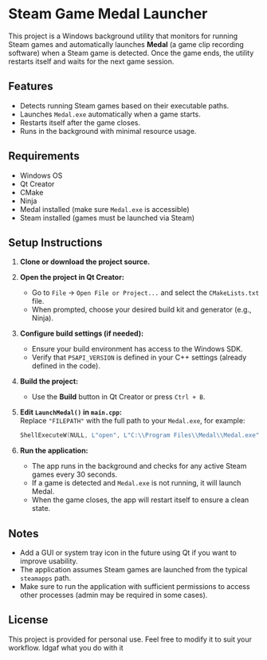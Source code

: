 # Steam Game Medal Launcher

This project is a Windows background utility that monitors for running Steam games and automatically launches **Medal** (a game clip recording software) when a Steam game is detected. Once the game ends, the utility restarts itself and waits for the next game session.

## Features

- Detects running Steam games based on their executable paths.
- Launches `Medal.exe` automatically when a game starts.
- Restarts itself after the game closes.
- Runs in the background with minimal resource usage.

## Requirements

- Windows OS
- Qt Creator
- CMake
- Ninja
- Medal installed (make sure `Medal.exe` is accessible)
- Steam installed (games must be launched via Steam)

## Setup Instructions

1. **Clone or download the project source.**

2. **Open the project in Qt Creator:**
   - Go to `File` → `Open File or Project...` and select the `CMakeLists.txt` file.
   - When prompted, choose your desired build kit and generator (e.g., Ninja).

3. **Configure build settings (if needed):**
   - Ensure your build environment has access to the Windows SDK.
   - Verify that `PSAPI_VERSION` is defined in your C++ settings (already defined in the code).

4. **Build the project:**
   - Use the **Build** button in Qt Creator or press `Ctrl + B`.

5. **Edit `LaunchMedal()` in `main.cpp`:**  
   Replace `"FILEPATH"` with the full path to your `Medal.exe`, for example:

   ```cpp
   ShellExecuteW(NULL, L"open", L"C:\\Program Files\\Medal\\Medal.exe", NULL, NULL, SW_SHOWNORMAL);
   ```

6. **Run the application:**
   - The app runs in the background and checks for any active Steam games every 30 seconds.
   - If a game is detected and `Medal.exe` is not running, it will launch Medal.
   - When the game closes, the app will restart itself to ensure a clean state.

## Notes

- Add a GUI or system tray icon in the future using Qt if you want to improve usability.
- The application assumes Steam games are launched from the typical `steamapps` path.
- Make sure to run the application with sufficient permissions to access other processes (admin may be required in some cases).

## License

This project is provided for personal use. Feel free to modify it to suit your workflow. Idgaf what you do with it
